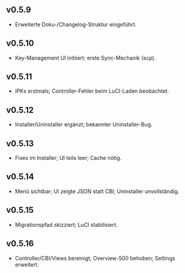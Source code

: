 ## v0.5.9
- Erweiterte Doku-/Changelog-Struktur eingeführt.

## v0.5.10
- Key-Management UI initiiert; erste Sync-Mechanik (scp).

## v0.5.11
- IPKs erstmals; Controller-Fehler beim LuCI-Laden beobachtet.

## v0.5.12
- Installer/Uninstaller ergänzt; bekannter Uninstaller-Bug.

## v0.5.13
- Fixes im Installer; UI teils leer; Cache nötig.

## v0.5.14
- Menü sichtbar; UI zeigte JSON statt CBI; Uninstaller unvollständig.

## v0.5.15
- Migrationspfad skizziert; LuCI stabilisiert.

## v0.5.16
- Controller/CBI/Views bereinigt; Overview-500 behoben; Settings erweitert.
